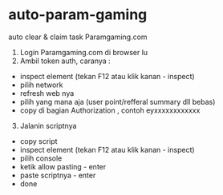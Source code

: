# auto-param-gaming
auto clear &amp; claim task Paramgaming.com


1. Login Paramgaming.com di browser lu
2. Ambil token auth, caranya :
  - inspect element (tekan F12 atau klik kanan - inspect)
  - pilih network
  - refresh web nya
  - pilih yang mana aja (user point/refferal summary dll bebas)
  - copy di bagian Authorization , contoh eyxxxxxxxxxxxx
3. Jalanin scriptnya
  - copy script
  - inspect element (tekan F12 atau klik kanan - inspect)
  - pilih console
  - ketik allow pasting - enter
  - paste scriptnya - enter
  - done 
